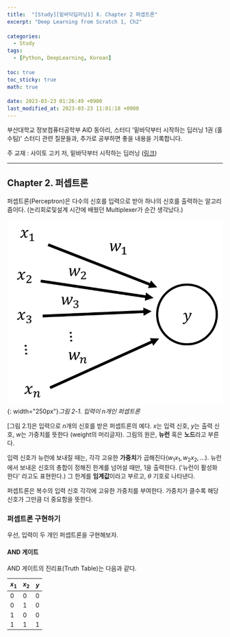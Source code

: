```yaml
---
title:  "[Study][밑바닥딥러닝1] Ⅱ. Chapter 2 퍼셉트론"
excerpt: "Deep Learning from Scratch 1, Ch2"

categories:
  - Study
tags:
  - [Python, DeepLearning, Korean]

toc: true
toc_sticky: true
math: true

date: 2023-03-23 01:26:49 +0900
last_modified_at: 2023-03-23 11:01:18 +0900
---
```

부산대학교 정보컴퓨터공학부 AID 동아리, 스터디 '밑바닥부터 시작하는 딥러닝 1권 (홀수팀)' 스터디 관련 질문들과, 추가로 공부하면 좋을 내용을 기록합니다.

주 교재 : 사이토 고키 저, 밑바닥부터 시작하는 딥러닝 ([링크](https://search.shopping.naver.com/book/catalog/32486532054?cat_id=50010921&frm=PBOKMOD&query=%EB%B0%91%EB%B0%94%EB%8B%A5%EB%B6%80%ED%84%B0+%EC%8B%9C%EC%9E%91%ED%95%98%EB%8A%94+%EB%94%A5%EB%9F%AC%EB%8B%9D&NaPm=ct%3Dlfjfev00%7Cci%3D63d2cbc6e28f9f3a3e6f6caff1ad43becd7611d1%7Ctr%3Dboknx%7Csn%3D95694%7Chk%3D6658236756ea9ddff6f3427c3aea96229d588096))

---

## Chapter 2. 퍼셉트론

퍼셉트론(Perceptron)은 다수의 신호를 입력으로 받아 하나의 신호를 출력하는 알고리즘이다. (논리회로및설계 시간에 배웠던 Multiplexer가 순간 생각났다.)

![그림 2-1. 입력이 n개인 퍼셉트론](/assets/img/2023/SCRATCH_1%20study/ch2/2-1.png){: width="250px"}_그림 2-1. 입력이 $n$개인 퍼셉트론_

[그림 2.1]은 입력으로 $n$개의 신호를 받은 퍼셉트론의 예다. $x$는 입력 신호, $y$는 출력 신호, $w$는 가중치를 뜻한다 (weight의 머리글자). 그림의 원은, **뉴런** 혹은 **노드**라고 부른다.

입력 신호가 뉴런에 보내질 때는, 각각 고유한 **가중치**가 곱해진다($w_1x_1, w_2x_2, ...$). 뉴런에서 보내온 신호의 총합이 정해진 한계를 넘어설 때만, 1을 출력한다. ('뉴런이 활성화한다' 라고도 표현한다.) 그 한계를 **임계값**이라고 부르고, $\theta$ 기호로 나타낸다.

퍼셉트론은 복수의 입력 신호 각각에 고유한 가중치를 부여한다. 가중치가 클수록 해당 신호가 그만큼 더 중요함을 뜻한다.

### 퍼셉트론 구현하기

우선, 입력이 두 개인 퍼셉트론을 구현해보자.

#### AND 게이트

AND 게이트의 진리표(Truth Table)는 다음과 같다.

| $x_1$ | $x_2$ | $y$ |
| ------- | ------- | ----- |
| 0       | 0       | 0     |
| 0       | 1       | 0     |
| 1       | 0       | 0     |
| 1       | 1       | 1     |

